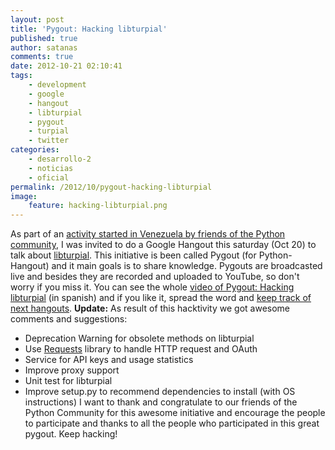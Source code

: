 ```yaml
---
layout: post
title: 'Pygout: Hacking libturpial'
published: true
author: satanas
comments: true
date: 2012-10-21 02:10:41
tags:
    - development
    - google
    - hangout
    - libturpial
    - pygout
    - turpial
    - twitter
categories:
    - desarrollo-2
    - noticias
    - oficial
permalink: /2012/10/pygout-hacking-libturpial
image:
    feature: hacking-libturpial.png
---
```

[][1] As part of an [activity started in Venezuela by friends of the Python community][2], I was invited to do a Google Hangout this saturday (Oct 20) to talk about [libturpial][3]. This initiative is been called Pygout (for Python-Hangout) and it main goals is to share knowledge. Pygouts are broadcasted live and besides they are recorded and uploaded to YouTube, so don't worry if you miss it. You can see the whole [video of Pygout: Hacking libturpial][4] (in spanish) and if you like it, spread the word and [keep track of next hangouts][5]. **Update:** As result of this hacktivity we got awesome comments and suggestions: 

  * Deprecation Warning for obsolete methods on libturpial
  * Use [Requests][6] library to handle HTTP request and OAuth
  * Service for API keys and usage statistics
  * Improve proxy support
  * Unit test for libturpial
  * Improve setup.py to recommend dependencies to install (with OS instructions) I want to thank and congratulate to our friends of the Python Community for this awesome initiative and encourage the people to participate and thanks to all the people who participated in this great pygout. Keep hacking!

 [1]: http://turpial.org.ve/wp-content/uploads/2012/10/hacking-libturpial.png
 [2]: https://groups.google.com/forum/?fromgroups=#!topic/python-caracas/AVjkEYQn__E
 [3]: https://github.com/Turpial/libturpial
 [4]: http://www.youtube.com/watch?v=3pqEa7UmPCU&feature=youtu.be
 [5]: https://pygouts-smag.rhcloud.com/
 [6]: http://docs.python-requests.org/en/latest/